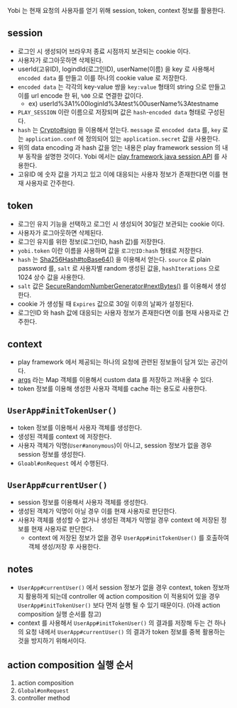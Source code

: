 Yobi 는 현재 요청의 사용자를 얻기 위해 session, token, context 정보를 활용한다.

session
-------

- 로그인 시 생성되어 브라우저 종료 시점까지 보관되는 cookie 이다.
- 사용자가 로그아웃하면 삭제된다.
- userId(고유ID), logindId(로그인ID), userName(이름) 을 key 로 사용해서 `encoded data` 를 만들고 이를 하나의 cookie value 로 저장한다.
- `encoded data` 는 각각의 key-value 쌍을 `key:value` 형태의 string 으로 만들고 이를 url encode 한 뒤, `%00` 으로 연결한 값이다.
    - ex) userId%3A1%00loginId%3Atest%00userName%3Atestname
- `PLAY_SESSION` 이란 이름으로 저장되며 값은 `hash`-`encoded data` 형태로 구성된다.
- `hash` 는 [Crypto#sign](http://www.playframework.com/documentation/2.1.x/api/scala/index.html#play.api.libs.Crypto$) 을 이용해서 얻는다. `message` 로 `encoded data` 를, `key` 로는 `application.conf` 에 정의되어 있는 `application.secret` 값을 사용한다.
- 위의 data encoding 과 hash 값을 얻는 내용은 play framework session 의 내부 동작을 설명한 것이다. Yobi 에서는 [play framework java session API](http://www.playframework.com/documentation/2.1.x/api/java/play/mvc/Http.Session.html) 를 사용한다.
- 고유ID 에 숫자 값을 가지고 있고 이에 대응되는 사용자 정보가 존재한다면 이를 현재 사용자로 간주한다.

token
-----

- 로그인 유지 기능을 선택하고 로그인 시 생성되어 30일간 보관되는 cookie 이다.
- 사용자가 로그아웃하면 삭제된다.
- 로그인 유지를 위한 정보(로그인ID, hash 값)를 저장한다.
- `yobi.token` 이란 이름을 사용하며 값을 `로그인ID:hash` 형태로 저장한다.
- `hash` 는 [Sha256Hash#toBase64()](http://shiro.apache.org/static/1.2.1/apidocs/org/apache/shiro/crypto/hash/Sha256Hash.html) 을 이용해서 얻는다. `source` 로 plain password 를, `salt` 로 사용자별 random 생성된 값을, `hashIterations` 으로 1024 상수 값을 사용한다.
- `salt` 값은 [SecureRandomNumberGenerator#nextBytes()](http://shiro.apache.org/static/1.2.1/apidocs/org/apache/shiro/crypto/SecureRandomNumberGenerator.html) 를 이용해서 생성한다.
- cookie 가 생성될 때 `Expires` 값으로 30일 이후의 날짜가 설정된다.
- 로그인ID 와 hash 값에 대응되는 사용자 정보가 존재한다면 이를 현재 사용자로 간주한다.

context
-------

- play framework 에서 제공되는 하나의 요청에 관련된 정보들이 담겨 있는 공간이다.
- [args](http://www.playframework.com/documentation/2.1.x/api/java/play/mvc/Http.Context.html#args) 라는 Map 객체를 이용해서 custom data 를 저장하고 꺼내올 수 있다.
- token 정보를 이용해 생성한 사용자 객체를 cache 하는 용도로 사용한다.

`UserApp#initTokenUser()`
-------------------------

- token 정보를 이용해서 사용자 객체를 생성한다.
- 생성된 객체를 context 에 저장한다.
- 사용자 객체가 익명(`User#anonymous`)이 아니고, session 정보가 없을 경우 session 정보를 생성한다.
- `Gloabl#onRequest` 에서 수행된다.

`UserApp#currentUser()`
-----------------------

- session 정보를 이용해서 사용자 객체를 생성한다.
- 생성된 객체가 익명이 아닐 경우 이를 현재 사용자로 판단한다.
- 사용자 객체를 생성할 수 없거나 생성된 객체가 익명일 경우 context 에 저장된 정보를 현재 사용자로 판단한다.
    - context 에 저장된 정보가 없을 경우 `UserApp#initTokenUser()` 를 호출하여 객체 생성/저장 후 사용한다.

notes
-----

- `UserApp#currentUser()` 에서 session 정보가 없을 경우 context, token 정보까지 활용하게 되는데 controller 에 action composition 이 적용되어 있을 경우 `UserApp#initTokenUser()` 보다 먼저 실행 될 수 있기 때문이다. (아래 action composition 실행 순서를 참고)
- context 를 사용해서 `UserApp#initTokenUser()` 의 결과를 저장해 두는 건 하나의 요청 내에서 `UserApp#currentUser()` 의 결과가 token 정보를 중복 활용하는 것을 방지하기 위해서이다.

action composition 실행 순서
---------------------------

1. action composition
2. `Global#onRequest`
3. controller method
